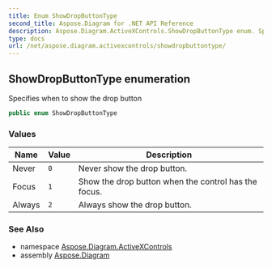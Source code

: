 ```yaml
---
title: Enum ShowDropButtonType
second_title: Aspose.Diagram for .NET API Reference
description: Aspose.Diagram.ActiveXControls.ShowDropButtonType enum. Specifies when to show the drop button
type: docs
url: /net/aspose.diagram.activexcontrols/showdropbuttontype/
---
```

## ShowDropButtonType enumeration

Specifies when to show the drop button

```csharp
public enum ShowDropButtonType
```

### Values

| Name | Value | Description |
| --- | --- | --- |
| Never | `0` | Never show the drop button. |
| Focus | `1` | Show the drop button when the control has the focus. |
| Always | `2` | Always show the drop button. |

### See Also

* namespace [Aspose.Diagram.ActiveXControls](../../aspose.diagram.activexcontrols/)
* assembly [Aspose.Diagram](../../)


